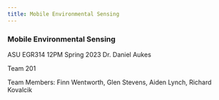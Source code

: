 ```yaml
---
title: Mobile Environmental Sensing
---
```


### Mobile Environmental Sensing

ASU EGR314 12PM Spring 2023
Dr. Daniel Aukes

Team 201

<!-- %%<img src="https://cdn.discordapp.com/attachments/1062098040674074644/1064749238040399952/IMG_7852.jpg" alt="drawing" width="200"/> -->

Team Members: Finn Wentworth, Glen Stevens, Aiden Lynch, Richard Kovalcik

